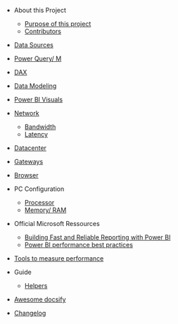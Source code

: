 - About this Project
  - [Purpose of this project](purpose-of-this-project.md)
  - [Contributors](contributors.md)
  
- [Data Sources](data-sources.md)

- [Power Query/ M](power-query_m.md)

- [DAX](dax.md)

- [Data Modeling](data-modeling.md)

- [Power BI Visuals](power-bi-visuals.md)

- [Network](network.md) 
  - [Bandwidth](andwidth.md)
  - [Latency](latency.md)

- [Datacenter](datacenter.md)

- [Gateways](gateways.md)

- [Browser](browser.md)

- PC Configuration
  - [Processor](processor.md)
  - [Memory/ RAM](ram.md)

- Official Microsoft Ressources
  - [Building Fast and Reliable Reporting with Power BI](https://www.youtube.com/watch?v=GhiJABR7XX0&feature=youtu.be)
  - [Power BI performance best practices](https://docs.microsoft.com/en-us/power-bi/power-bi-reports-performance)

- [Tools to measure performance](tools-to-measure-performance.md)

- Guide

  - [Helpers](helpers.md)


- [Awesome docsify](awesome.md)
- [Changelog](change-log.md)

